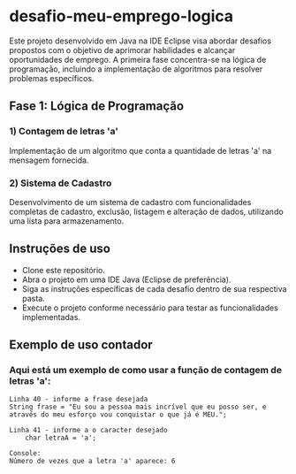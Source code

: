 # desafio-meu-emprego-logica
Este projeto desenvolvido em Java na IDE Eclipse visa abordar desafios propostos com o objetivo de aprimorar habilidades e alcançar oportunidades de emprego. A primeira fase concentra-se na lógica de programação, incluindo a implementação de algoritmos para resolver problemas específicos.


## Fase 1: Lógica de Programação
### 1) Contagem de letras 'a'
Implementação de um algoritmo que conta a quantidade de letras 'a' na mensagem fornecida.

### 2) Sistema de Cadastro
Desenvolvimento de um sistema de cadastro com funcionalidades completas de cadastro, exclusão, listagem e alteração de dados, utilizando uma lista para armazenamento.


## Instruções de uso
- Clone este repositório.
- Abra o projeto em uma IDE Java (Eclipse de preferência).
- Siga as instruções específicas de cada desafio dentro de sua respectiva pasta.
- Execute o projeto conforme necessário para testar as funcionalidades implementadas.


## Exemplo de uso contador
### Aqui está um exemplo de como usar a função de contagem de letras 'a':

    Linha 40 - informe a frase desejada
    String frase = "Eu sou a pessoa mais incrível que eu posso ser, e através do meu esforço vou conquistar o que já é MEU.";

    Linha 41 - informe a o caracter desejado
		char letraA = 'a';

    Console:
    Número de vezes que a letra 'a' aparece: 6
